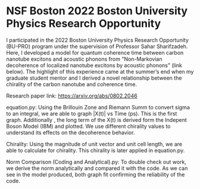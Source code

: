# NSF Boston 2022 Boston University Physics Research Opportunity

I participated in the 2022 Boston University Physics Research Opportunity (BU-PRO) program under the supervision of Professor Sahar Sharifzadeh. Here, I developed a model for quantum coherence time between carbon nanotube excitons and acoustic phonons from "Non-Markovian decoherence of localized nanotube excitons by acoustic phonons" (link below). The highlight of this experience came at the summer’s end when my graduate student mentor and I derived a novel relationship between the chirality of the carbon nanotube and coherence time. 

Research paper link: https://arxiv.org/abs/0802.2046

equation.py: Using the Brillouin Zone and Riemann Summ to convert sigma to an integral, we are able to graph |X(t)| vs Time (ps). This is the first graph. Additionally , the long term of the X(t) is derived form the Indepent Boson Model (IBM) and plotted. We use different chirality values to understand its effects on the decoherence behavior.

Chirality: Using the magnitude of unit vector and unit cell length, we are able to calculate for chirality. This chirality is later applied in equation.py.

Norm Comparison (Coding and Analytical).py: To double check out work, we derive the norm analytically and compared it with the code. As we can see in the model produced, both graph fit confirming the reliability of the code. 



